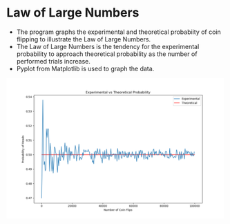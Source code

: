 # Law of Large Numbers
- The program graphs the experimental and theoretical probabiity of coin flipping to illustrate the Law of Large Numbers.
- The Law of Large Numbers is the tendency for the experimental probability to approach theoretical probability as the number of performed trials increase.
- Pyplot from Matplotlib is used to graph the data.

![alt text](https://raw.githubusercontent.com/rishiso/Experimental-vs-Theoretical-Probability/master/Graph.png "Graphic")
